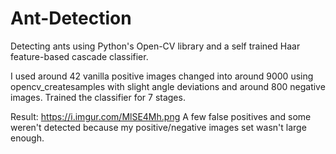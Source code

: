 # Ant-Detection
Detecting ants using Python's Open-CV library and a self trained Haar feature-based cascade classifier.

I used around 42 vanilla positive images changed into around 9000 using opencv_createsamples with slight angle deviations and around 800 negative images. Trained the classifier for 7 stages.

Result: https://i.imgur.com/MlSE4Mh.png
A few false positives and some weren't detected because my positive/negative images set wasn't large enough. 
